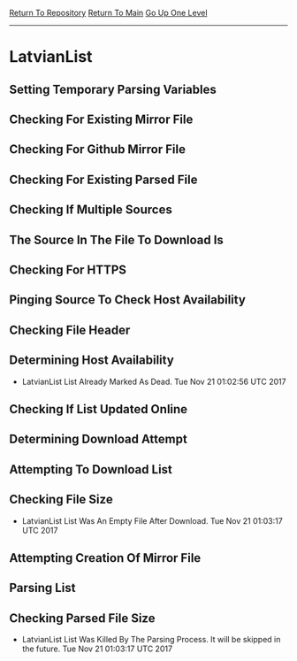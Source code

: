 [Return To Repository](https://github.com/deathbybandaid/piholeparser/)
[Return To Main](https://github.com/deathbybandaid/piholeparser/blob/master/RecentRunLogs/Mainlog.md)
[Go Up One Level](https://github.com/deathbybandaid/piholeparser/blob/master/RecentRunLogs/TopLevelScripts/30-Processing-Blacklists.md)
____________________________________
# LatvianList
## Setting Temporary Parsing Variables
## Checking For Existing Mirror File
## Checking For Github Mirror File
## Checking For Existing Parsed File
## Checking If Multiple Sources
## The Source In The File To Download Is
## Checking For HTTPS
## Pinging Source To Check Host Availability
## Checking File Header
## Determining Host Availability
* LatvianList List Already Marked As Dead. Tue Nov 21 01:02:56 UTC 2017
## Checking If List Updated Online
## Determining Download Attempt
## Attempting To Download List
## Checking File Size
* LatvianList List Was An Empty File After Download. Tue Nov 21 01:03:17 UTC 2017
## Attempting Creation Of Mirror File
## Parsing List
## Checking Parsed File Size
* LatvianList List Was Killed By The Parsing Process. It will be skipped in the future. Tue Nov 21 01:03:17 UTC 2017
